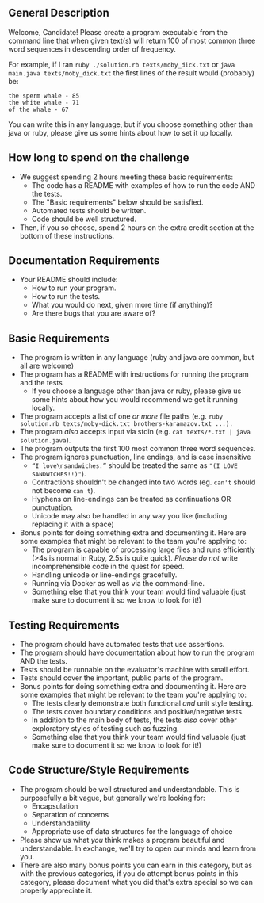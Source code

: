 ## General Description

Welcome, Candidate! Please create a program executable from the command line that when given text(s) will return 100 of most common three word sequences in descending order of frequency.

For example, if I ran `ruby ./solution.rb texts/moby_dick.txt` or `java main.java texts/moby_dick.txt` the first lines of the result would (probably) be:

```
the sperm whale - 85
the white whale - 71
of the whale - 67
```

You can write this in any language, but if you choose something other than java or ruby, please give us some hints about how to set it up locally.

## How long to spend on the challenge

* We suggest spending 2 hours meeting these basic requirements:
  - The code has a README with examples of how to run the code AND the tests.
  - The "Basic requirements" below should be satisfied.
  - Automated tests should be written.
  - Code should be well structured.
* Then, if you so choose, spend 2 hours on the extra credit section at the bottom of these instructions.

## Documentation Requirements

* Your README should include:
  - How to run your program.
  - How to run the tests.
  - What you would do next, given more time (if anything)?
  - Are there bugs that you are aware of?

## Basic Requirements

* The program is written in any language (ruby and java are common, but all are welcome)
* The program has a README with instructions for running the program and the tests
  - If you choose a language other than java or ruby, please give us some hints about how you would recommend we get it running locally.
* The program accepts a list of one *or more* file paths (e.g. `ruby solution.rb texts/moby-dick.txt brothers-karamazov.txt ...).`
* The program *also* accepts input via stdin (e.g. `cat texts/*.txt | java solution.java`).
* The program outputs the first 100 most common three word sequences.
* The program ignores punctuation, line endings, and is case insensitive
  - `“I love\nsandwiches.”` should be treated the same as `"(I LOVE SANDWICHES!!)"`).
  - Contractions shouldn't be changed into two words (eg. `can't` should not become `can t`).
  - Hyphens on line-endings can be treated as continuations OR punctuation.
  - Unicode may also be handled in any way you like (including replacing it with a space)
* Bonus points for doing something extra and documenting it. Here are some examples that might be relevant to the team you're applying to:
  - The program is capable of processing large files and runs efficiently (>4s is normal in Ruby, 2.5s is quite quick). *Please do not* write incomprehensible code in the quest for speed.
  - Handling unicode or line-endings gracefully.
  - Running via Docker as well as via the command-line.
  - Something else that you think your team would find valuable (just make sure to document it so we know to look for it!)

## Testing Requirements

* The program should have automated tests that use assertions.
* The program should have documentation about how to run the program AND the tests.
* Tests should be runnable on the evaluator's machine with small effort.
* Tests should cover the important, public parts of the program.
* Bonus points for doing something extra and documenting it. Here are some examples that might be relevant to the team you're applying to:
  - The tests clearly demonstrate both functional *and* unit style testing.
  - The tests cover boundary conditions and positive/negative tests.
  - In addition to the main body of tests, the tests *also* cover other exploratory styles of testing such as fuzzing.
  - Something else that you think your team would find valuable (just make sure to document it so we know to look for it!)

## Code Structure/Style Requirements

* The program should be well structured and understandable. This is purposefully a bit vague, but generally we're looking for:
  - Encapsulation
  - Separation of concerns
  - Understandability
  - Appropriate use of data structures for the language of choice
* Please show us what _you_ think makes a program beautiful and understandable. In exchange, we'll try to open our minds and learn from you.
* There are also many bonus points you can earn in this category, but as with the previous categories, if you do attempt bonus points in this category, please document what you did that's extra special so we can properly appreciate it.
